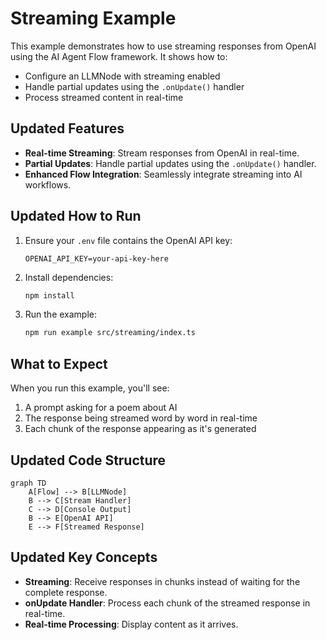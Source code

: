 # Streaming Example

This example demonstrates how to use streaming responses from OpenAI using the AI Agent Flow framework. It shows how to:

- Configure an LLMNode with streaming enabled
- Handle partial updates using the `.onUpdate()` handler
- Process streamed content in real-time

## Updated Features

- **Real-time Streaming**: Stream responses from OpenAI in real-time.
- **Partial Updates**: Handle partial updates using the `.onUpdate()` handler.
- **Enhanced Flow Integration**: Seamlessly integrate streaming into AI workflows.

## Updated How to Run

1. Ensure your `.env` file contains the OpenAI API key:

   ```
   OPENAI_API_KEY=your-api-key-here
   ```

2. Install dependencies:

   ```bash
   npm install
   ```

3. Run the example:
   ```bash
   npm run example src/streaming/index.ts
   ```

## What to Expect

When you run this example, you'll see:

1. A prompt asking for a poem about AI
2. The response being streamed word by word in real-time
3. Each chunk of the response appearing as it's generated

## Updated Code Structure

```mermaid
graph TD
    A[Flow] --> B[LLMNode]
    B --> C[Stream Handler]
    C --> D[Console Output]
    B --> E[OpenAI API]
    E --> F[Streamed Response]
```

## Updated Key Concepts

- **Streaming**: Receive responses in chunks instead of waiting for the complete response.
- **onUpdate Handler**: Process each chunk of the streamed response in real-time.
- **Real-time Processing**: Display content as it arrives.
